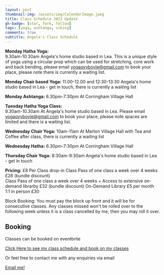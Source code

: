 ```yaml
---
layout: post
thumbnail-img: /assets/img/CalendarImage.jpeg
title: Class Schedule 2023 Update
gh-badge: [star, fork, follow]
tags: [yoga, ashtanga, viking]
comments: true
subtitle: Angela's Class Schedule
---
```


**Monday Hatha Yoga:**  
9.30am-10.30am 
Angela's home studio based in Lea. This is a unique style of yoga using a circular prop which can be used for stretching, core work and back bending, please email yogaovyboyle@gmail.com to book your place, please note there is currently a waiting list. 

**Monday Chair based Yoga:** 
11.00-12.00 and 12:30-13:30
Angela's home studio based in Lea - get in touch, there is currently a waiting list

**Monday Ashtanga:** 
6.30pm-7:30pm 
At Corringham Village Hall

**Tuesday Hatha Yoga Class:**  
9.30am-10.30am 
At Angela's home studio based in Lea. Please email yogaovyboyle@gmail.com to book your place, please note spaces are limited and there is a waiting list. 

**Wednesday Chair Yoga:** 
10am-11am 
At Marton Village Hall with Tea and Coffee after class, there is currently a waiting list

**Wednesday Hatha:** 
6.30pm-7:30pm 
At Corringham Village Hall

**Thursday Chair Yoga:** 
8:30am-9:30am 
Angela's home studio based in Lea - get in touch

**Pricing:** 
£8 Per Class drop-in
Class Pass of one class a week over 4 weeks £28 (bundle discount)  
Class Pass of one class a week over 4 weeks + Access to extensive on-demand librarby £32 (bundle discount)
On-Demand Library £5 per month
1:1 in person £30 

Block Booking: You must pay the block up front and it will be for consecutive classes.  Any classes missed won't be rolled over to the following week unless it is a class cancelled by me, then you may roll it over.

## Booking

Classes can be booked on eventbrite

<a href="https://www.eventbrite.co.uk/o/viking-yoga-32244940565">Click Here to see my class schedule and book on my classes</a>

Or feel free to contact me with any enquiries via email

[Email me!](mailto:yogaovyboyle@gmail.com)

